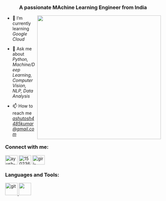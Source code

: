 
<h3 align="center">A passionate MAchine Learning Engineer from India</h3>

<img align="right" width="400" src="https://camo.githubusercontent.com/5ddf73ad3a205111cf8c686f687fc216c2946a75005718c8da5b837ad9de78c9/68747470733a2f2f7468756d62732e6766796361742e636f6d2f4576696c4e657874446576696c666973682d736d616c6c2e676966">


- 🌱 I’m currently learning *Google Cloud*

- 💬 Ask me about *Python, Machine/Deep Learning, Computer Vision, NLP, Data Analysis*

- 📫 How to reach me *ashutosh4485kumar@gmail.com*

<h3 align="left">Connect with me:</h3>
<p align="left">

<a href="https://www.linkedin.com/in/ashutosh-kun/" target="blank"><img align="center" src="https://raw.githubusercontent.com/rahuldkjain/github-profile-readme-generator/master/src/images/icons/Social/linked-in-alt.svg" alt="ayush-giri-24b9451b9" height="30" width="40" /></a>
<a href="https://stackoverflow.com/users/13116857/ashutosh-kumar" target="blank"><img align="center" src="https://raw.githubusercontent.com/rahuldkjain/github-profile-readme-generator/master/src/images/icons/Social/stack-overflow.svg" alt="15023629" height="30" width="40" /></a>
<a href="https://www.instagram.com/ashutosh_kun/" target="blank"><img align="center" src="https://raw.githubusercontent.com/rahuldkjain/github-profile-readme-generator/master/src/images/icons/Social/instagram.svg" alt="giri-ayush" height="30" width="40" /></a>
</p>

<h3 align="left">Languages and Tools:</h3>
<p align="left">  <a href="https://git-scm.com/" target="_blank" rel="noreferrer"> <img src="https://www.vectorlogo.zone/logos/git-scm/git-scm-icon.svg" alt="git" width="40" height="40"/> </a> 
  <a href="https://www.tensorflow.org/"><img src="https://cdn.jsdelivr.net/gh/devicons/devicon/icons/tensorflow/tensorflow-original.svg" width="40" height="40"></a>
</p>
